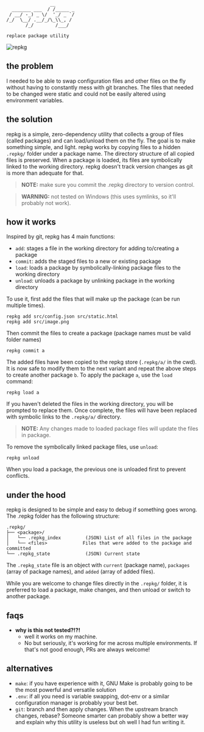 ```
                __       
  _______ ___  / /_____ _
 / __/ -_) _ \/  '_/ _ `/
/_/  \__/ .__/_/\_\\_, / 
       /_/        /___/
  
replace package utility
```
![repkg](https://img.shields.io/npm/v/repkg?style=flat-square)

## the problem
I needed to be able to swap configuration files and other files on the fly without having to constantly mess with git branches. The files that needed to be changed were static and could not be easily altered using environment variables.

## the solution
repkg is a simple, zero-dependency utility that collects a group of files (called packages) and can load/unload them on the fly. The goal is to make something simple, and light. repkg works by copying files to a hidden `.repkg/` folder under a package name. The directory structure of all copied files is preserved. When a package is loaded, its files are symbolically linked to the working directory. repkg doesn't track version changes as git is more than adequate for that.

> **NOTE:** make sure you commit the .repkg directory to version control.

> **WARNING:** not tested on Windows (this uses symlinks, so it'll probably not work).

## how it works
Inspired by git, repkg has 4 main functions:
- `add`: stages a file in the working directory for adding to/creating a package
- `commit`: adds the staged files to a new or existing package
- `load`: loads a package by symbolically-linking package files to the working directory
- `unload`: unloads a package by unlinking package in the working directory

To use it, first add the files that will make up the package (can be run multiple times).
```
repkg add src/config.json src/static.html
repkg add src/image.png
```

Then commit the files to create a package (package names must be valid folder names)
```
repkg commit a
```

The added files have been copied to the repkg store (`.repkg/a/` in the cwd). It is now safe to modify them to the next variant and repeat the above steps to create another package `b`. To apply the package `a`, use the `load` command:
```
repkg load a
```

If you haven't deleted the files in the working directory, you will be prompted to replace them. Once complete, the files will have been replaced with symbolic links to the `.repkg/a/` directory. 

> **NOTE:** Any changes made to loaded package files will update the files in package.

To remove the symbolically linked package files, use `unload`:
```
repkg unload
```

When you load a package, the previous one is unloaded first to prevent conflicts.

## under the hood
repkg is designed to be simple and easy to debug if something goes wrong. The .repkg folder has the following structure:
```
.repkg/
├── <package>/
│   └── .repkg_index         (JSON) List of all files in the package
│   └── <files>             Files that were added to the package and committed
└── .repkg_state             (JSON) Current state
```
The `.repkg_state` file is an object with `current` (package name), `packages` (array of package names), and `added` (array of added files).

While you are welcome to change files directly in the `.repkg/` folder, it is preferred to load a package, make changes, and then unload or switch to another package.

## faqs
- **why is this not tested?!?!**
  + well it works on my machine.
  + No but seriously, it's working for me across multiple environments. If that's not good enough, PRs are always welcome!

## alternatives
- `make`: if you have experience with it, GNU Make is probably going to be the most powerful and versatile solution
- `.env`: if all you need is variable swapping, dot-env or a similar configuration manager is probably your best bet.
- `git`: branch and then apply changes. When the upstream branch changes, rebase? Someone smarter can probably show a better way and explain why this utility is useless but oh well I had fun writing it.